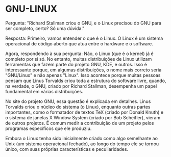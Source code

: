 # GNU-LINUX
Pergunta:
"Richard Stallman criou o GNU, e o Linux precisou do GNU para ser completo, certo? Só uma dúvida."

Resposta:
Primeiro, vamos entender o que é o Linux. O Linux é um sistema operacional de código aberto que atua entre o hardware e o software.

Agora, respondendo à sua pergunta: Não, o Linux (que é o kernel) já é completo por si só. No entanto, muitas distribuições de Linux utilizam ferramentas que fazem parte do projeto GNU, KDE, e outros. Isso é interessante porque, em algumas distribuições, o nome mais correto seria "GNU/Linux" e não apenas "Linux". Isso acontece porque muitas pessoas pensam que Linus Torvalds criou toda a estrutura do software livre, quando, na verdade, o GNU, criado por Richard Stallman, desempenha um papel fundamental em várias distribuições.

No site do projeto GNU, essa questão é explicada em detalhes. Linus Torvalds criou o núcleo do sistema (o Linux), enquanto outras partes importantes, como o formatador de textos TeX (criado por Donald Knuth) e o sistema de janelas X Window System (criado por Bob Scheifler), vieram de outros projetos. É comum medir a contribuição de um projeto pelos programas específicos que ele produziu.

Embora o Linux tenha sido inicialmente criado como algo semelhante ao Unix (um sistema operacional fechado), ao longo do tempo ele se tornou único, com suas próprias características e peculiaridades.
